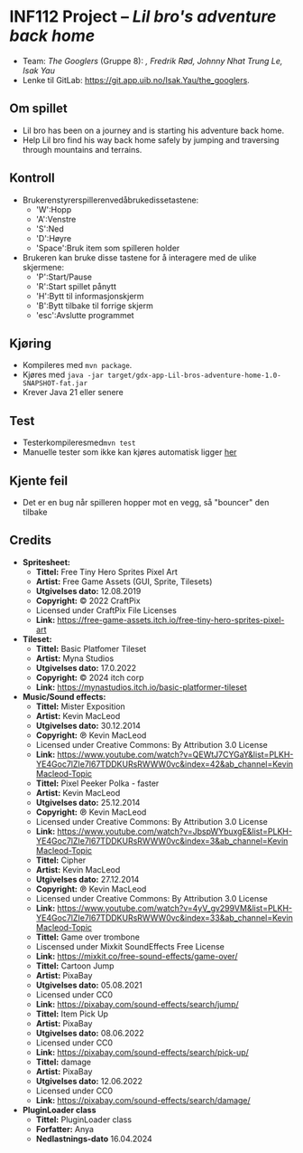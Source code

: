 # INF112 Project – *Lil bro's adventure back home*

* Team: *The Googlers* (Gruppe 8): *, Fredrik Rød, Johnny Nhat Trung Le, Isak Yau*
* Lenke til GitLab: https://git.app.uib.no/Isak.Yau/the_googlers.

## Om spillet
* Lil bro has been on a journey and is starting his adventure back home.
* Help Lil bro find his way back home safely by jumping and traversing through mountains and terrains.

## Kontroll
  * Brukerenstyrerspillerenvedåbrukedissetastene:
    - 'W':Hopp
    - 'A':Venstre
    - 'S':Ned 
    - 'D':Høyre 
    - 'Space':Bruk item som spilleren holder
  * Brukeren kan bruke disse tastene for å interagere med de ulike skjermene:
    - 'P':Start/Pause 
    - 'R':Start spillet pånytt
    - 'H':Bytt til informasjonskjerm
    - 'B':Bytt tilbake til forrige skjerm
    - 'esc':Avslutte programmet

## Kjøring
* Kompileres med `mvn package`.
* Kjøres med `java -jar target/gdx-app-Lil-bros-adventure-home-1.0-SNAPSHOT-fat.jar`
* Krever Java 21 eller senere

## Test
* Testerkompileresmed`mvn test`
* Manuelle tester som ikke kan kjøres automatisk ligger [her](doc/manualTesting.md)


## Kjente feil
* Det er en bug når spilleren hopper mot en vegg, så "bouncer" den tilbake

## Credits
* **Spritesheet:**
  * **Tittel:** Free Tiny Hero Sprites Pixel Art
  * **Artist:** Free Game Assets (GUI, Sprite, Tilesets)
  * **Utgivelses dato:** 12.08.2019
  * **Copyright:** © 2022 CraftPix
  * Licensed under CraftPix File Licenses
  * **Link:** https://free-game-assets.itch.io/free-tiny-hero-sprites-pixel-art
* **Tileset:**
  * **Tittel:** Basic Platfomer Tileset
  * **Artist:** Myna Studios
  * **Utgivelses dato:** 17.0.2022
  * **Copyright:** © 2024 itch corp
  * **Link:** https://mynastudios.itch.io/basic-platformer-tileset
* **Music/Sound effects:**
  * **Tittel:** Mister Exposition
  * **Artist:** Kevin MacLeod
  * **Utgivelses dato:** 30.12.2014
  * **Copyright:** ℗ Kevin MacLeod
  * Licensed under Creative Commons: By Attribution 3.0 License
  * **Link:** https://www.youtube.com/watch?v=QEWtJ7CYGaY&list=PLKH-YE4Goc7lZIe7l67TDDKURsRWWW0vc&index=42&ab_channel=KevinMacleod-Topic
  * **Tittel:** Pixel Peeker Polka - faster
  * **Artist:** Kevin MacLeod
  * **Utgivelses dato:** 25.12.2014
  * **Copyright:** ℗ Kevin MacLeod
  * Licensed under Creative Commons: By Attribution 3.0 License
  * **Link:** https://www.youtube.com/watch?v=JbspWYbuxgE&list=PLKH-YE4Goc7lZIe7l67TDDKURsRWWW0vc&index=3&ab_channel=KevinMacleod-Topic
  * **Tittel:** Cipher
  * **Artist:** Kevin MacLeod
  * **Utgivelses dato:** 27.12.2014
  * **Copyright:** ℗ Kevin MacLeod
  * Licensed under Creative Commons: By Attribution 3.0 License
  * **Link:** https://www.youtube.com/watch?v=4yV_gv299VM&list=PLKH-YE4Goc7lZIe7l67TDDKURsRWWW0vc&index=33&ab_channel=KevinMacleod-Topic
  * **Tittel:** Game over trombone
  * Liscensed under Mixkit SoundEffects Free License
  * **Link:** https://mixkit.co/free-sound-effects/game-over/
  * **Tittel:** Cartoon Jump
  * **Artist:** PixaBay
  * **Utgivelses dato:** 05.08.2021
  * Licensed under CC0
  * **Link:** https://pixabay.com/sound-effects/search/jump/
  * **Tittel:** Item Pick Up
  * **Artist:** PixaBay
  * **Utgivelses dato:** 08.06.2022
  * Licensed under CC0
  * **Link:** https://pixabay.com/sound-effects/search/pick-up/
  * **Tittel:** damage
  * **Artist:** PixaBay
  * **Utgivelses dato:** 12.06.2022
  * Licensed under CC0
  * **Link:** https://pixabay.com/sound-effects/search/damage/
* **PluginLoader class**
  * **Tittel:** PluginLoader class
  * **Forfatter:** Anya
  * **Nedlastnings-dato** 16.04.2024


